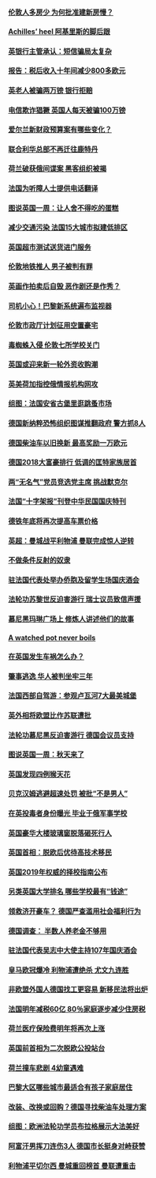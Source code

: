 #### [伦敦人多房少 为何批准建新房慢？](../pages/nsc974/n10779376.md?t=10121533) 

#### [Achilles’ heel 阿基里斯的脚后跟](../pages/nsc974/n10779364.md?t=10121533) 

#### [英银行主管承认：短信骗局太复杂](../pages/nsc974/n10779357.md?t=10121533) 

#### [报告：税后收入十年间减少800多欧元](../pages/nsc974/n10779342.md?t=10121533) 

#### [英老人被骗两万镑 银行拒赔](../pages/nsc974/n10779353.md?t=10121533) 

#### [电信欺诈猖獗 英国人每天被骗100万镑](../pages/nsc974/n10779322.md?t=10121533) 

#### [爱尔兰新财政预算案有哪些变化？](../pages/nsc974/n10779332.md?t=10121533) 

#### [联合利华总部不再迁往鹿特丹](../pages/nsc974/n10779315.md?t=10121533) 

#### [荷兰破获俄间谍案 黑客组织被揭](../pages/nsc974/n10779265.md?t=10121533) 

#### [法国为听障人士提供电话翻译](../pages/nsc974/n10776654.md?t=10121533) 

#### [图说英国一周：让人舍不得吃的蛋糕](../pages/nsc974/n10776635.md?t=10121533) 

#### [减少交通污染 法国15大城市拟建低排区](../pages/nsc974/n10776580.md?t=10121533) 

#### [英国超市测试送货进门服务](../pages/nsc974/n10776623.md?t=10121533) 

#### [伦敦地铁推人 男子被判有罪](../pages/nsc974/n10776609.md?t=10121533) 

#### [英画作拍卖后自毁 恶作剧还是作秀？](../pages/nsc974/n10776576.md?t=10121533) 

#### [司机小心！巴黎新系统遍布监视器](../pages/nsc974/n10776510.md?t=10121533) 

#### [伦敦市政厅计划征用空置豪宅](../pages/nsc974/n10776569.md?t=10121533) 

#### [毒蜘蛛入侵 伦敦七所学校关门](../pages/nsc974/n10776564.md?t=10121533) 

#### [英国或迎来新一轮外资收购潮](../pages/nsc974/n10776549.md?t=10121533) 

#### [英美荷加指控俄情报机构网攻](../pages/nsc974/n10776535.md?t=10121533) 

#### [组图：法国安省古堡里逛跳蚤市场](../pages/nsc974/n10775210.md?t=10121533) 

#### [德国新纳粹恐怖组织图谋推翻政府 警方抓8人](../pages/nsc974/n10774321.md?t=10121533) 

#### [德国柴油车以旧换新 最高奖励一万欧元](../pages/nsc974/n10774269.md?t=10121533) 

#### [德国2018大富豪排行 低调的匡特家族居首](../pages/nsc974/n10774023.md?t=10121533) 

#### [两“无名气”党员竞选党主席 挑战默克尔](../pages/nsc974/n10774533.md?t=10121533) 

#### [法国“十字架报”刊登中华民国国庆特刊](../pages/nsc974/n10774543.md?t=10121533) 

#### [德铁年底将再次提高车票价格](../pages/nsc974/n10774155.md?t=10121533) 

#### [英超：曼城战平利物浦 曼联完成惊人逆转](../pages/nsc974/n10773638.md?t=10121533) 

#### [不做条件反射的奴隶](../pages/nsc974/n10771821.md?t=10121533) 

#### [驻法国代表处举办侨胞及留学生场国庆酒会](../pages/nsc974/n10769921.md?t=10121533) 

#### [法轮功苏黎世反迫害游行 瑞士议员致信声援](../pages/nsc974/n10767250.md?t=10121533) 

#### [慕尼黑玛琳广场上 修炼人讲述他们的故事](../pages/nsc974/n10762990.md?t=10121533) 

#### [A watched pot never boils](../pages/nsc974/n10763822.md?t=10121533) 

#### [在英国发生车祸怎么办？](../pages/nsc974/n10763811.md?t=10121533) 

#### [肇事逃逸 华人被判坐牢三年](../pages/nsc974/n10763799.md?t=10121533) 

#### [法国西部自驾游：参观卢瓦河7大最美城堡](../pages/nsc974/n10760218.md?t=10121533) 

#### [英外相将欧盟比作苏联遭批](../pages/nsc974/n10761274.md?t=10121533) 

#### [法轮功慕尼黑反迫害游行 德国会议员支持](../pages/nsc974/n10760664.md?t=10121533) 

#### [图说英国一周：秋天来了](../pages/nsc974/n10761380.md?t=10121533) 

#### [英国发现四例猴天花](../pages/nsc974/n10761362.md?t=10121533) 

#### [贝克汉姆逃避超速处罚 被批“不是男人”](../pages/nsc974/n10761349.md?t=10121533) 

#### [在英投毒者身份曝光 毕业于俄军事学校](../pages/nsc974/n10761338.md?t=10121533) 

#### [英国豪华大楼玻璃窗脱落砸死行人](../pages/nsc974/n10761334.md?t=10121533) 

#### [英国首相：脱欧后优待高技术移民](../pages/nsc974/n10761323.md?t=10121533) 

#### [英国2019年权威的择校指南公布](../pages/nsc974/n10761253.md?t=10121533) 

#### [另类英国大学排名 哪些学校最有“钱途”](../pages/nsc974/n10760972.md?t=10121533) 

#### [领救济开豪车？ 德国严查滥用社会福利行为](../pages/nsc974/n10760730.md?t=10121533) 

#### [德国调查：  半数人养老金不够用](../pages/nsc974/n10760552.md?t=10121533) 

#### [驻法国代表吴志中大使主持107年国庆酒会](../pages/nsc974/n10760458.md?t=10121533) 

#### [皇马欧冠爆冷 利物浦遭绝杀 尤文九连胜](../pages/nsc974/n10759476.md?t=10121533) 

#### [非欧盟外国人德国找工更容易 新移民法将出炉](../pages/nsc974/n10758904.md?t=10121533) 

#### [法国明年减税60亿 80％家庭逐步减少住房税](../pages/nsc974/n10758112.md?t=10121533) 

#### [荷兰医疗保险费明年将再次上涨](../pages/nsc974/n10758614.md?t=10121533) 

#### [英国前首相为二次脱欧公投站台](../pages/nsc974/n10756382.md?t=10121533) 

#### [荷兰撞车悲剧 4幼童遇难](../pages/nsc974/n10758529.md?t=10121533) 

#### [巴黎大区哪些城市最适合有孩子家庭居住](../pages/nsc974/n10758451.md?t=10121533) 

#### [改装、改换或回购？德国寻找柴油车处理方案](../pages/nsc974/n10755781.md?t=10121533) 

#### [组图：欧洲法轮功学员布拉格展示大法美好](../pages/nsc974/n10756084.md?t=10121533) 

#### [阿富汗男挥刀连伤3人 德国市长挺身对峙获赞](../pages/nsc974/n10755624.md?t=10121533) 

#### [利物浦平切尔西 曼城重回榜首 曼联遭重击](../pages/nsc974/n10752442.md?t=10121533) 

